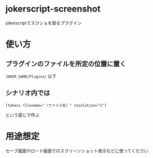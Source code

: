# jokerscript-screenshot
jokerscriptでスクショを取るプラグイン

# 使い方
## プラグインのファイルを所定の位置に置く
`JOKER_GAME/Plugins/` 以下

## シナリオ内では
`[takess filename="（ファイル名）" resolution="1"]`

という感じで呼ぶ

# 用途想定
セーブ画面やロード画面でのスクリーンショット表示などに使ってください